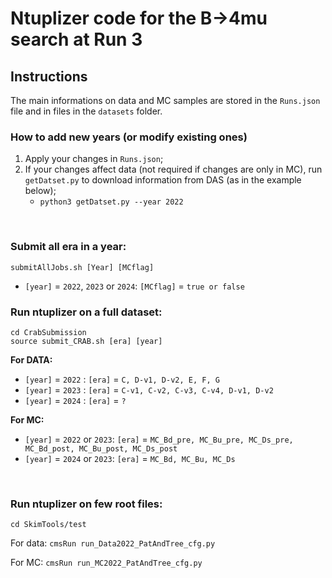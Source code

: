 # Ntuplizer code for the B&rarr;4mu search at Run 3

## Instructions
The main informations on data and MC samples are stored in the `Runs.json` file and in files in the `datasets` folder.
### How to add new years (or modify existing ones)
1. Apply your changes in `Runs.json`;
2. If your changes affect data (not required if changes are only in MC), run `getDatset.py` to download information from DAS (as in the example below);
    - `python3 getDatset.py --year 2022` 

<p>&nbsp;</p>

### Submit all era in a year:
```
submitAllJobs.sh [Year] [MCflag]
```
* `[year]` = `2022`,  `2023` or `2024`: `[MCflag]` = `true or false`

### Run ntuplizer on a full dataset:
```
cd CrabSubmission
source submit_CRAB.sh [era] [year] 
```
**For DATA:**

* `[year]` = `2022` : `[era]` = `C, D-v1, D-v2, E, F, G`
* `[year]` = `2023` : `[era]` = `C-v1, C-v2, C-v3, C-v4, D-v1, D-v2`
* `[year]` = `2024` : `[era]` = `?`

**For MC:**

* `[year]` = `2022` or  `2023`: `[era]` = `MC_Bd_pre, MC_Bu_pre, MC_Ds_pre, MC_Bd_post, MC_Bu_post, MC_Ds_post`
* `[year]` = `2024` or  `2023`: `[era]` = `MC_Bd, MC_Bu, MC_Ds`

<p>&nbsp;</p>

### Run ntuplizer on few root files:

`cd SkimTools/test`

For data: `cmsRun run_Data2022_PatAndTree_cfg.py`

For MC: `cmsRun run_MC2022_PatAndTree_cfg.py`

<p>&nbsp;</p>
